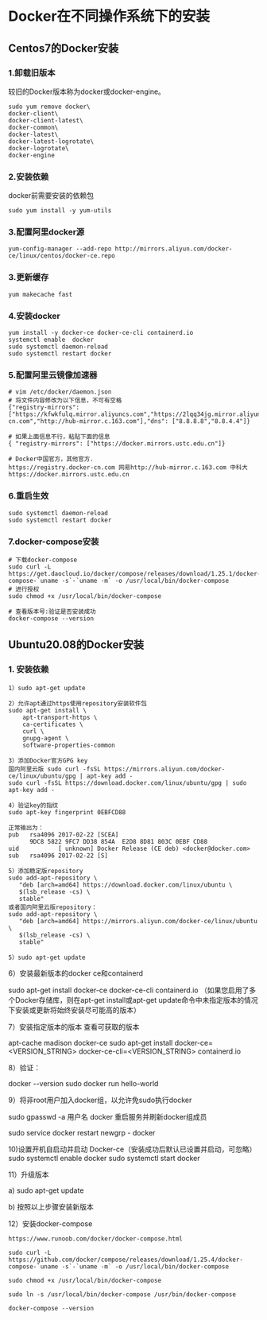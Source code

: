 # Docker在不同操作系统下的安装

## Centos7的Docker安装

### 1.卸载旧版本

较旧的Docker版本称为docker或docker-engine。
```Shell
sudo yum remove docker\
docker-client\
docker-client-latest\
docker-common\
docker-latest\
docker-latest-logrotate\
docker-logrotate\
docker-engine 
```

### 2.安装依赖

docker前需要安装的依赖包
```Shell
sudo yum install -y yum-utils
```

### 3.配置阿里docker源
```Shell
yum-config-manager --add-repo http://mirrors.aliyun.com/docker-ce/linux/centos/docker-ce.repo
```

### 3.更新缓存
```shell
yum makecache fast
```
### 4.安装docker
```shell
yum install -y docker-ce docker-ce-cli containerd.io
systemctl enable  docker
sudo systemctl daemon-reload
sudo systemctl restart docker
```

### 5.配置阿里云镜像加速器
```shell
# vim /etc/docker/daemon.json
# 将文件内容修改为以下信息，不可有空格
{"registry-mirrors": ["https://kfwkfulq.mirror.aliyuncs.com","https://2lqq34jg.mirror.aliyuncs.com","https://pee6w651.mirror.aliyuncs.com","https://registry.docker-cn.com","http://hub-mirror.c.163.com"],"dns": ["8.8.8.8","8.8.4.4"]}

# 如果上面信息不行，粘贴下面的信息
{ "registry-mirrors": ["https://docker.mirrors.ustc.edu.cn"]}

# Docker中国官方，其他官方.
https://registry.docker-cn.com 网易http://hub-mirror.c.163.com 中科大https://docker.mirrors.ustc.edu.cn
```

### 6.重启生效

```shell
sudo systemctl daemon-reload
sudo systemctl restart docker
```

### 7.docker-compose安装 

```Shell
# 下载docker-compose
sudo curl -L https://get.daocloud.io/docker/compose/releases/download/1.25.1/docker-compose-`uname -s`-`uname -m` -o /usr/local/bin/docker-compose
# 进行授权
sudo chmod +x /usr/local/bin/docker-compose

# 查看版本号:验证是否安装成功
docker-compose --version
```

## Ubuntu20.08的Docker安装

### 1. 安装依赖

```shell
1）sudo apt-get update

2）允许apt通过https使用repository安装软件包 
sudo apt-get install \
    apt-transport-https \
    ca-certificates \
    curl \
    gnupg-agent \
    software-properties-common
    
3）添加Docker官方GPG key
国内阿里云版 sudo curl -fsSL https://mirrors.aliyun.com/docker-ce/linux/ubuntu/gpg | apt-key add -
sudo curl -fsSL https://download.docker.com/linux/ubuntu/gpg | sudo apt-key add -

4）验证key的指纹
sudo apt-key fingerprint 0EBFCD88

正常输出为：
pub   rsa4096 2017-02-22 [SCEA]
      9DC8 5822 9FC7 DD38 854A  E2D8 8D81 803C 0EBF CD88
uid           [ unknown] Docker Release (CE deb) <docker@docker.com>
sub   rsa4096 2017-02-22 [S]

5）添加稳定版repository
sudo add-apt-repository \
   "deb [arch=amd64] https://download.docker.com/linux/ubuntu \
   $(lsb_release -cs) \
   stable"
或者国内阿里云版repository：
sudo add-apt-repository \
   "deb [arch=amd64] https://mirrors.aliyun.com/docker-ce/linux/ubuntu \
   $(lsb_release -cs) \
   stable"

5）sudo apt-get update
```



6）安装最新版本的docker ce和containerd

sudo apt-get install docker-ce docker-ce-cli containerd.io
（如果您启用了多个Docker存储库，则在apt-get install或apt-get update命令中未指定版本的情况下安装或更新将始终安装尽可能高的版本）

7）安装指定版本的版本
查看可获取的版本 

apt-cache madison docker-ce
sudo apt-get install docker-ce=<VERSION_STRING> docker-ce-cli=<VERSION_STRING> containerd.io

 8）验证：

docker --version
sudo docker run hello-world

 9）将非root用户加入docker组，以允许免sudo执行docker

sudo gpasswd -a 用户名 docker    重启服务并刷新docker组成员

sudo service docker restart
newgrp - docker

10)设置开机自启动并启动 Docker-ce（安装成功后默认已设置并启动，可忽略）sudo systemctl enable docker
sudo systemctl start docker



11）升级版本

a) sudo apt-get update

b) 按照以上步骤安装新版本

12）安装docker-compose

```shell
https://www.runoob.com/docker/docker-compose.html

sudo curl -L https://github.com/docker/compose/releases/download/1.25.4/docker-compose-`uname -s`-`uname -m` -o /usr/local/bin/docker-compose

sudo chmod +x /usr/local/bin/docker-compose

sudo ln -s /usr/local/bin/docker-compose /usr/bin/docker-compose

docker-compose --version

```

